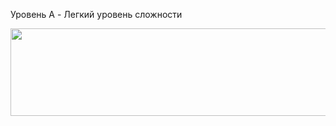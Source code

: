 Уровень A - Легкий уровень сложности

<p align="center">
  <img src="https://github.com/Macc0de/C_collection/assets/138070020/9133780c-c0a0-4cb2-9c45-ce8e65752cc7" width=630 height=140>
</p>
